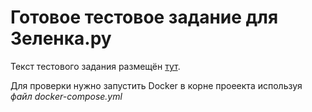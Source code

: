 # Готовое тестовое задание для Зеленка.ру

Текст тестового задания размещён [тут](https://gist.github.com/alex-net/2fcaf694dcdde0cf8fed104c1b8b1bc8).


Для проверки нужно запустить Docker в корне проеекта используя *файл docker-compose.yml*